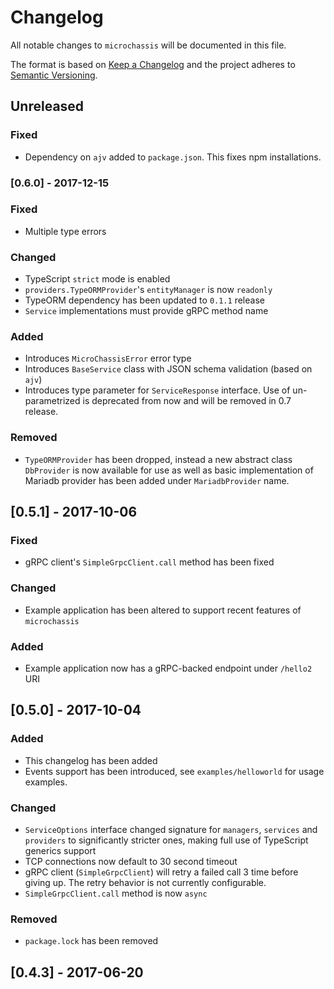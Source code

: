 # Changelog
All notable changes to `microchassis` will be documented in this file.

The format is based on [Keep a
Changelog](http://keepachangelog.com/en/1.0.0/) and the project
adheres to [Semantic Versioning](http://semver.org/spec/v2.0.0.html).

## Unreleased

### Fixed

* Dependency on `ajv` added to `package.json`. This fixes npm installations.

### [0.6.0] - 2017-12-15

### Fixed

* Multiple type errors

### Changed
* TypeScript `strict` mode is enabled
* `providers.TypeORMProvider`'s `entityManager` is now `readonly`
* TypeORM dependency has been updated to `0.1.1` release
* `Service` implementations must provide gRPC method name

### Added
* Introduces `MicroChassisError` error type
* Introduces `BaseService` class with JSON schema validation (based on
  `ajv`)
* Introduces type parameter for `ServiceResponse` interface. Use of
  un-parametrized is deprecated from now and will be removed in 0.7
  release.

### Removed
* `TypeORMProvider` has been dropped, instead a new abstract class
  `DbProvider` is now available for use as well as basic
  implementation of Mariadb provider has been added under
  `MariadbProvider` name.

## [0.5.1] - 2017-10-06

### Fixed

* gRPC client's `SimpleGrpcClient.call` method has been fixed

### Changed

* Example application has been altered to support recent features of
`microchassis`

### Added

* Example application now has a gRPC-backed endpoint under `/hello2`
  URI

## [0.5.0] - 2017-10-04

### Added
* This changelog has been added
* Events support has been introduced, see `examples/helloworld` for
  usage examples.

### Changed
* `ServiceOptions` interface changed signature for `managers`,
  `services` and `providers` to significantly stricter ones, making
  full use of TypeScript generics support
* TCP connections now default to 30 second timeout
* gRPC client (`SimpleGrpcClient`) will retry a failed call 3 time
  before giving up. The retry behavior is not currently configurable.
* `SimpleGrpcClient.call` method is now `async`


### Removed
* `package.lock` has been removed

## [0.4.3] - 2017-06-20

